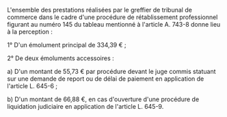 L'ensemble des prestations réalisées par le greffier de tribunal de commerce dans le cadre d'une procédure de rétablissement professionnel figurant au numéro 145 du tableau mentionné à l'article A. 743-8 donne lieu à la perception :

1° D'un émolument principal de 334,39 € ;

2° De deux émoluments accessoires :

a) D'un montant de 55,73 € par procédure devant le juge commis statuant sur une demande de report ou de délai de paiement en application de l'article L. 645-6 ;

b) D'un montant de 66,88 €, en cas d'ouverture d'une procédure de liquidation judiciaire en application de l'article L. 645-9.
